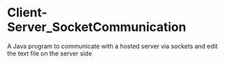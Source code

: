 # Client-Server_SocketCommunication
A Java program to communicate  with a hosted server via sockets and edit  the  text file on the server side
